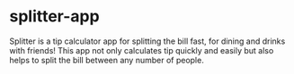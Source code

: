 # splitter-app
Splitter is a tip calculator app for splitting the bill fast, for dining and drinks with friends! This app not only calculates tip quickly and easily but also helps to split the bill between any number of people.
